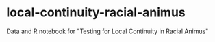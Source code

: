 # local-continuity-racial-animus
Data and R notebook for "Testing for Local Continuity in Racial Animus"

